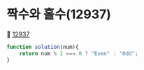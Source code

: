 # 짝수와 홀수(12937)
🔗 <a href="https://school.programmers.co.kr/learn/courses/30/lessons/12937">12937</a>

```javascript
function solution(num){
    return num % 2 === 0 ? "Even" : "Odd";
}
```
